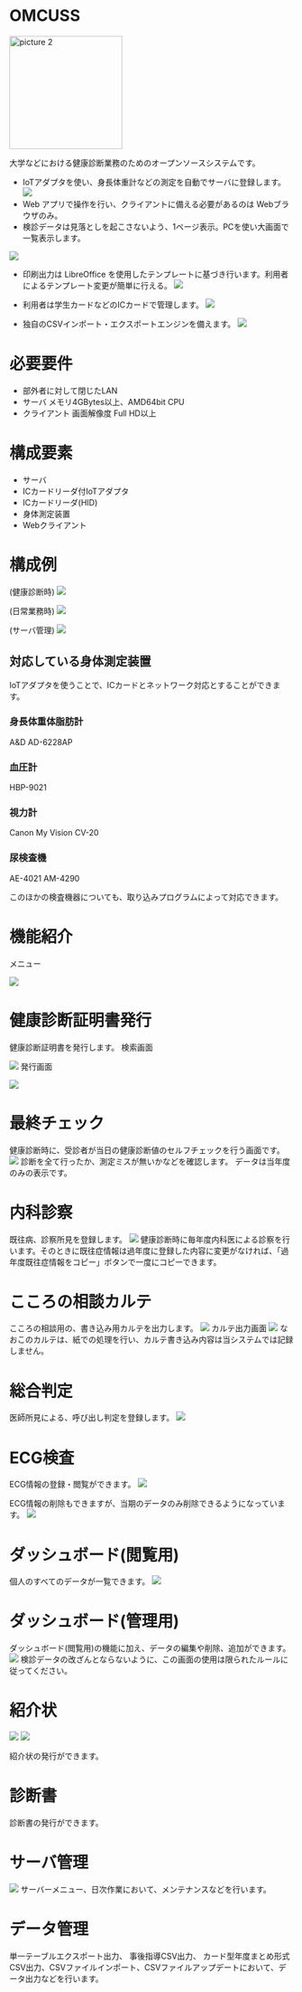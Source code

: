 # OMCUSS

<img alt="picture 2" src="images/3cc23091be1faa9da85d16b14b0729d61dce7ebdd51c42cbf4302e3bcd57a0be.png" width="200" />  


大学などにおける健康診断業務のためのオープンソースシステムです。


- IoTアダプタを使い、身長体重計などの測定を自動でサーバに登録します。
![](images/2023-04-07-14-56-37.png)
- Web アプリで操作を行い、クライアントに備える必要があるのは Webブラウザのみ。
- 検診データは見落としを起こさないよう、1ページ表示。PCを使い大画面で一覧表示します。

![](images/2023-04-07-01-00-23.png)

- 印刷出力は LibreOffice を使用したテンプレートに基づき行います。利用者によるテンプレート変更が簡単に行える。
![](images/2023-04-07-15-03-47.png)

- 利用者は学生カードなどのICカードで管理します。
![](images/2023-04-07-15-08-37.png)


- 独自のCSVインポート・エクスポートエンジンを備えます。
![](images/2023-04-07-15-10-22.png)

# 必要要件

- 部外者に対して閉じたLAN
- サーバ メモリ4GBytes以上、AMD64bit CPU
- クライアント 画面解像度 Full HD以上


# 構成要素

- サーバ
- ICカードリーダ付IoTアダプタ
- ICカードリーダ(HID)
- 身体測定装置
- Webクライアント

# 構成例

(健康診断時)
![](images/2023-04-17-13-45-26.png)

(日常業務時)
![](images/2023-04-17-14-25-15.png)

(サーバ管理)
![](images/2023-04-17-14-24-55.png)

## 対応している身体測定装置


IoTアダプタを使うことで、ICカードとネットワーク対応とすることができます。

### 身長体重体脂肪計

A&D AD-6228AP

### 血圧計

HBP-9021

### 視力計

Canon My Vision CV-20

### 尿検査機

AE-4021
AM-4290


このほかの検査機器についても、取り込みプログラムによって対応できます。


# 機能紹介

メニュー

![](images/2023-04-07-00-53-54.png)


# 健康診断証明書発行
健康診断証明書を発行します。
検索画面

![](images/2023-04-07-01-29-39.png)
発行画面

![](images/2023-04-07-01-31-25.png)

# 最終チェック
健康診断時に、受診者が当日の健康診断値のセルフチェックを行う画面です。
![](images/2023-04-07-01-26-24.png)
診断を全て行ったか、測定ミスが無いかなどを確認します。
データは当年度のみの表示です。


# 内科診察
既往病、診察所見を登録します。
![](images/2023-04-07-01-21-16.png)
健康診断時に毎年度内科医による診察を行います。そのときに既往症情報は過年度に登録した内容に変更がなければ、「過年度既往症情報をコピー」ボタンで一度にコピーできます。
# こころの相談カルテ
こころの相談用の、書き込み用カルテを出力します。
![](images/2023-04-07-01-17-05.png)
カルテ出力画面
![](images/2023-04-07-01-19-40.png)
なおこのカルテは、紙での処理を行い、カルテ書き込み内容は当システムでは記録しません。
# 総合判定
医師所見による、呼び出し判定を登録します。
![](images/2023-04-07-01-14-59.png)

# ECG検査
ECG情報の登録・閲覧ができます。
![](images/2023-04-07-01-12-39.png)

ECG情報の削除もできますが、当期のデータのみ削除できるようになっています。
![](images/2023-04-07-01-13-17.png)

# ダッシュボード(閲覧用)

個人のすべてのデータが一覧できます。
![](images/2023-04-07-01-00-23.png)

# ダッシュボード(管理用)

ダッシュボード(閲覧用)の機能に加え、データの編集や削除、追加ができます。
![](images/2023-04-07-01-01-32.png)
検診データの改ざんとならないように、この画面の使用は限られたルールに従ってください。

# 紹介状

![](images/963f966f1e1c431312021032c7e348fb3797fec986b50c3166beb3445fe0849c.png)
![](images/a6f4bbfa9862f9d2afd95db5e53572027164b0248dea6d0f56a6673d38c36927.png)

紹介状の発行ができます。

# 診断書
診断書の発行ができます。


# サーバ管理
![](images/2023-04-17-14-26-19.png)
サーバーメニュー、日次作業において、メンテナンスなどを行います。

# データ管理

 単一テーブルエクスポート出力、 事後指導CSV出力、 カード型年度まとめ形式CSV出力、CSVファイルインポート、CSVファイルアップデートにおいて、データ出力などを行います。



